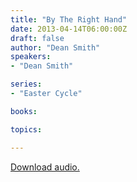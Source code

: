 ```yaml
---
title: "By The Right Hand"
date: 2013-04-14T06:00:00Z
draft: false
author: "Dean Smith"
speakers:
- "Dean Smith"

series:
- "Easter Cycle"

books:

topics:

---
```

[Download audio.](https://s3.amazonaws.com/highway/sermons/2013_04/14_By_The_Right_Hand.mp3)